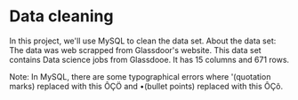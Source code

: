 # Data cleaning
In this project, we'll use MySQL to clean the data set.
About the data set: The data was web scrapped from Glassdoor's website. This data set contains Data science jobs from Glassdooe. 
It has 15 columns and 671 rows. 

Note: In MySQL, there are some typographical errors where '(quotation marks)  replaced with this ÔÇÖ and •(bullet points) replaced with this ÔÇô.


